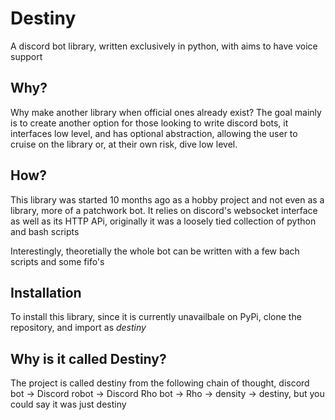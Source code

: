 # Destiny

A discord bot library, written exclusively in python, with aims to have voice support

## Why?

Why make another library when official ones already exist?  The goal mainly is to create another option for those looking to write discord bots, it interfaces low level, and has optional abstraction, allowing the user to cruise on the library or, at their own risk, dive low level.

## How?

This library was started 10 months ago as a hobby project and not even as a library, more of a patchwork bot. It relies on discord's websocket interface as well as its HTTP APi, originally it was a loosely tied collection of python and bash scripts

Interestingly, theoretially the whole bot can be written with a few bach scripts and some fifo's

## Installation

To install this library, since it is currently unavailbale on PyPi, clone the repository, and import as _destiny_

## Why is it called Destiny?

The project is called destiny from the following chain of thought, discord bot -> Discord robot -> Discord Rho bot -> Rho -> density -> destiny, but you could say it was just destiny
